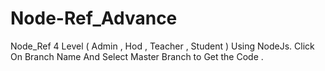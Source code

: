 # Node-Ref_Advance
Node_Ref  4 Level ( Admin , Hod , Teacher , Student ) Using NodeJs. 
Click On Branch Name And Select Master Branch to Get the Code .
